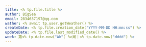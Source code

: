 ```yaml
---
title: <% tp.file.title %>
author: BigSea
email: 2834637197@qq.com
wather: <% await tp.user.getWeather() %>
createDate: <% tp.file.creation_date("YYYY-MM-DD HH:mm:ss") %>
updateDate: <% tp.file.last_modified_date() %>
week: 第<% tp.date.now("WW") %>周｜<% tp.date.now("dddd") %>
---
```

